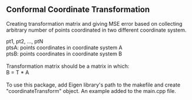 ## Conformal Coordinate Transformation

Creating transformation matrix and giving MSE error based on collecting arbitrary number of points coordinated in two different coordinate system. <br/>

pt1, pt2, ..., ptN <br/>
ptsA: points coordinates in coordinate system A <br/>
ptsB: points coordinates in coordinate system B <br/>
<br/>
Transformation matrix should be a matrix in which: <br/>
B = T * A <br/>
<br/>
To use this package, add Eigen library's path to the makefile and create "coordinateTransform" object. An example added to the main.cpp file.